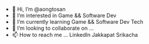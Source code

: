 - 👋 Hi, I’m @aongtosan
- 👀 I’m interested in Game && Software Dev 
- 🌱 I’m currently learning Game && Software Dev Tech
- 💞️ I’m looking to collaborate on ...
- 📫 How to reach me ... LinkedIn Jakkapat Srikacha

<!---
aongtosan/aongtosan is a ✨ special ✨ repository because its `README.md` (this file) appears on your GitHub profile.
You can click the Preview link to take a look at your changes.
--->

